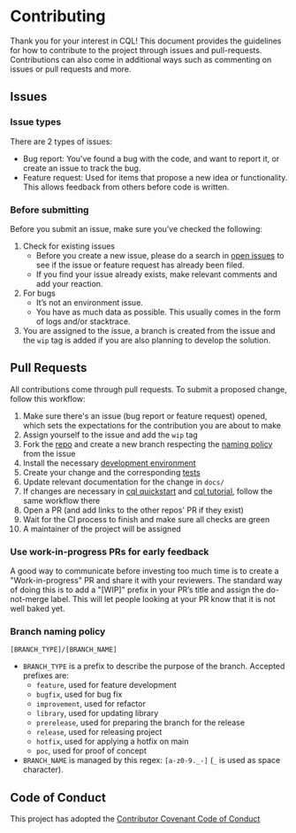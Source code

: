 # Contributing

Thank you for your interest in CQL! This document provides the guidelines for how to contribute to the project through issues and pull-requests. Contributions can also come in additional ways such as commenting on issues or pull requests and more.

## Issues

### Issue types

There are 2 types of issues:

- Bug report: You've found a bug with the code, and want to report it, or create an issue to track the bug.
- Feature request: Used for items that propose a new idea or functionality. This allows feedback from others before code is written.

### Before submitting

Before you submit an issue, make sure you’ve checked the following:

1. Check for existing issues
   - Before you create a new issue, please do a search in [open issues](https://github.com/FrancoLiberali/cql/issues) to see if the issue or feature request has already been filed.
   - If you find your issue already exists, make relevant comments and add your reaction.
2. For bugs
   - It’s not an environment issue.
   - You have as much data as possible. This usually comes in the form of logs and/or stacktrace.
3. You are assigned to the issue, a branch is created from the issue and the `wip` tag is added if you are also planning to develop the solution.

## Pull Requests

All contributions come through pull requests. To submit a proposed change, follow this workflow:

1. Make sure there's an issue (bug report or feature request) opened, which sets the expectations for the contribution you are about to make
2. Assign yourself to the issue and add the `wip` tag
3. Fork the [repo](https://github.com/FrancoLiberali/cql) and create a new branch respecting the [naming policy](#branch-naming-policy) from the issue
4. Install the necessary [development environment](developing.md#environment)
5. Create your change and the corresponding [tests](developing.md#tests)
6. Update relevant documentation for the change in `docs/`
7. If changes are necessary in [cql quickstart](https://github.com/FrancoLiberali/cql-quickstart) and [cql tutorial](https://github.com/FrancoLiberali/cql-tutorial), follow the same workflow there
8. Open a PR (and add links to the other repos' PR if they exist)
9. Wait for the CI process to finish and make sure all checks are green
10. A maintainer of the project will be assigned

### Use work-in-progress PRs for early feedback

A good way to communicate before investing too much time is to create a "Work-in-progress" PR and share it with your reviewers. The standard way of doing this is to add a "[WIP]" prefix in your PR’s title and assign the do-not-merge label. This will let people looking at your PR know that it is not well baked yet.

### Branch naming policy

`[BRANCH_TYPE]/[BRANCH_NAME]`

- `BRANCH_TYPE` is a prefix to describe the purpose of the branch.
  Accepted prefixes are:
  - `feature`, used for feature development
  - `bugfix`, used for bug fix
  - `improvement`, used for refactor
  - `library`, used for updating library
  - `prerelease`, used for preparing the branch for the release
  - `release`, used for releasing project
  - `hotfix`, used for applying a hotfix on main
  - `poc`, used for proof of concept
- `BRANCH_NAME` is managed by this regex: `[a-z0-9._-]` (`_` is used as space character).

## Code of Conduct

This project has adopted the [Contributor Covenant Code of Conduct](https://github.com/FrancoLiberali/cql/blob/main/CODE_OF_CONDUCT.md)
